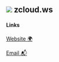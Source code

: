 ## ![](https://avatars.githubusercontent.com/u/115372791?s=400&u=20a5832d10830ee011df6d7cc3c96e950238c96e&v=4) zcloud.ws


#### Links

[Website 🌍](https://zcloud.ws)

[Email 📬](mailto:contact@zcloud.ws)

